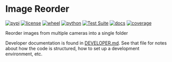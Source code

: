 # Image Reorder

[![pypi](https://img.shields.io/pypi/v/image-reorder.svg)](https://pypi.org/project/image-reorder/)
[![license](https://img.shields.io/pypi/l/image-reorder.svg)](https://github.com/pronovic/image-reorder/blob/master/LICENSE)
[![wheel](https://img.shields.io/pypi/wheel/image-reorder.svg)](https://pypi.org/project/image-reorder/)
[![python](https://img.shields.io/pypi/pyversions/image-reorder.svg)](https://pypi.org/project/image-reorder/)
[![Test Suite](https://github.com/pronovic/image-reorder/workflows/Test%20Suite/badge.svg)](https://github.com/image-reorder/actions?query=workflow%3A%22Test+Suite%22)
[![docs](https://readthedocs.org/projects/image-reorder/badge/?version=stable&style=flat)](https://image-reorder.readthedocs.io/en/stable/)
[![coverage](https://coveralls.io/repos/github/image-reorder/badge.svg?branch=master)](https://coveralls.io/github/pronovic/image-reorder?branch=master)

Reorder images from multiple cameras into a single folder

Developer documentation is found in [DEVELOPER.md](DEVELOPER.md).  See that file for notes about how the code is structured, how to set up a development environment, etc.
